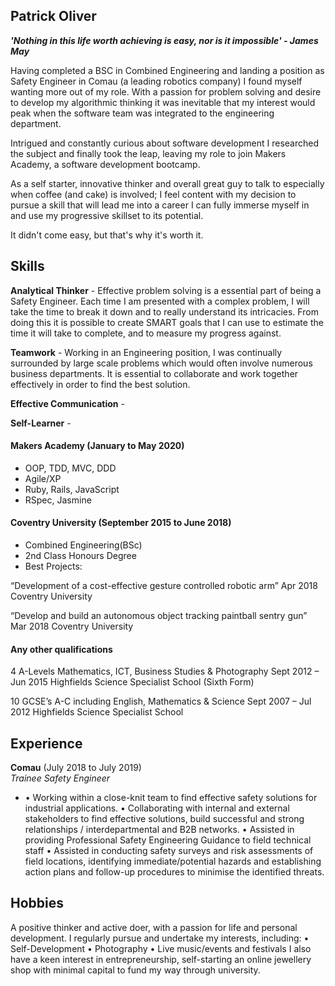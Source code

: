 ## Patrick Oliver

***'Nothing in this life worth achieving is easy, nor is it impossible' - James May***

Having completed a BSC in Combined Engineering and landing a position as Safety Engineer in Comau (a leading robotics company) I found myself wanting more out of my role. With a passion for problem solving and desire to develop my algorithmic thinking it was inevitable that my interest would peak when the software team was integrated to the engineering department.

Intrigued and constantly curious about software development I researched the subject and finally took the leap, leaving my role to join Makers Academy, a software development bootcamp.

As a self starter, innovative thinker and overall great guy to talk to especially when coffee (and cake) is involved; I feel content with my decision to pursue a skill that will lead me into a career I can fully immerse myself in and use my progressive skillset to its potential.

It didn't come easy, but that's why it's worth it.

## Skills

**Analytical Thinker** - Effective problem solving is a essential part of being a Safety Engineer. Each time I am presented with a complex problem, I will take the time to break it down and to really understand its intricacies. From doing this it is possible to create SMART goals that I can use to estimate the time it will take to complete, and to measure my progress against. 

**Teamwork** - Working in an Engineering position, I was continually surrounded by large scale problems which would often involve numerous business departments. It is essential to collaborate and work together effectively in order to find the best solution. 

**Effective Communication** - 

**Self-Learner** - 


#### Makers Academy (January to May 2020)

- OOP, TDD, MVC, DDD
- Agile/XP
- Ruby, Rails, JavaScript
- RSpec, Jasmine

#### Coventry University (September 2015 to June 2018)

- Combined Engineering(BSc)
- 2nd Class Honours Degree
- Best Projects:

“Development of a cost-effective gesture controlled robotic arm” 		Apr 2018
Coventry University

“Develop and build an autonomous object tracking paintball sentry gun” 	Mar 2018
Coventry University


#### Any other qualifications

4 A-Levels Mathematics, ICT, Business Studies & Photography			Sept 2012 – Jun 2015
Highfields Science Specialist School (Sixth Form)

10 GCSE’s A-C including English, Mathematics & Science 			Sept 2007 – Jul 2012
Highfields Science Specialist School

## Experience

**Comau** (July 2018 to July 2019)    
*Trainee Safety Engineer*  
- •	Working within a close-knit team to find effective safety solutions for industrial applications.
•	Collaborating with internal and external stakeholders to find effective solutions, build successful and strong relationships / interdepartmental and B2B networks.
•	Assisted in providing Professional Safety Engineering Guidance to field technical staff
•	Assisted in conducting safety surveys and risk assessments of field locations, identifying immediate/potential hazards and establishing action plans and follow-up procedures to minimise the identified threats.

## Hobbies

A positive thinker and active doer, with a passion for life and personal development. I regularly pursue and undertake my interests, including:
•	Self-Development
•	Photography
•	Live music/events and festivals
I also have a keen interest in entrepreneurship, self-starting an online jewellery shop with minimal capital to fund my way through university.

